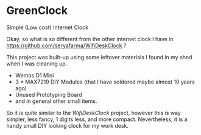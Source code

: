 # GreenClock
Simple (Low cost) Internet Clock

Okay, so what is so different from the other internet clock I have in https://github.com/seryafarma/WifiDeskClock ?

This project was built-up using some leftover materials I found in my shed when I was cleaning up.

- Wemos D1 Mini
- 3 * MAX7219 DIY Modules (that I have soldered maybe almost 10 years ago)
- Unused Prototyping Board
- and in general other small items.

So it is quite similar to the _WifiDeskClock_ project, however this is way simpler, less fancy, 1 digits less, and more compact. Nevertheless, it is a handy small DIY looking clock for my work desk.
